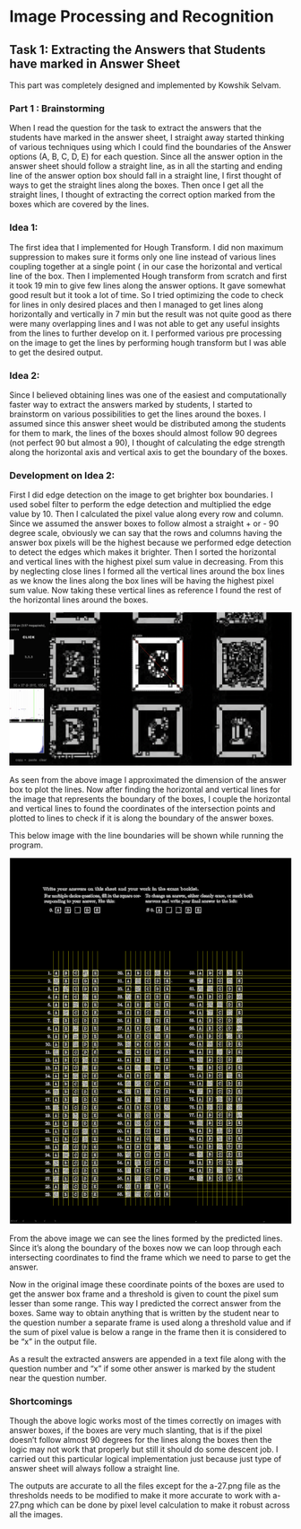 # Image Processing and Recognition 

## Task 1: Extracting the Answers that Students have marked in Answer Sheet

This part was completely designed and implemented by Kowshik Selvam.

### Part 1 : Brainstorming

When I read the question for the task to extract the answers that the students have marked in the answer sheet, I straight away started thinking of various techniques using which I could find the boundaries of the Answer options (A, B, C, D, E) for each question. Since all the answer option in the answer sheet should follow a straight line, as in all the starting and ending line of the answer option box should fall in a straight line, I first thought of ways to get the straight lines along the boxes. Then once I get all the straight lines, I thought of extracting the correct option marked from the boxes which are covered by the lines. 

### Idea 1:

The first idea that I implemented for Hough Transform. I did non maximum suppression to makes sure it forms only one line instead of various lines coupling together at a single point ( in our case the horizontal and vertical line of the box. Then I implemented Hough transform from scratch and first it took 19 min to give few lines along the answer options. It gave somewhat good result but it took a lot of time. So I tried optimizing the code to check for lines in only desired places and then I managed to get lines along horizontally and vertically in 7 min but the result was not quite good as there were many overlapping lines and I was not able to get any useful insights from the lines to further develop on it. I performed various pre processing on the image to get the lines by performing hough transform but I was able to get the desired output.

### Idea 2:

Since I believed obtaining lines was one of the easiest and computationally faster way to extract the answers marked by students, I started to brainstorm on various possibilities to get the lines around the boxes. I assumed since this answer sheet would be distributed among the students for them to mark, the lines of the boxes should almost follow 90 degrees (not perfect 90 but almost a 90), I thought of calculating the edge strength along the horizontal axis and vertical axis to get the boundary of the boxes.

### Development on Idea 2:

First I did edge detection on the image to get brighter box boundaries. I used sobel filter to perform the edge detection and multiplied the edge value by 10. Then I calculated the pixel value along every row and column. Since we assumed the answer boxes to follow almost a straight + or - 90 degree scale, obviously we can say that the rows and columns having the answer box pixels will be the highest because we performed edge detection to detect the edges which makes it brighter. Then I sorted the horizontal and vertical lines with the highest pixel sum value in decreasing. From this by neglecting close lines I formed all the vertical lines around the box lines as we know the lines along the box lines will be having the highest pixel sum value. Now taking these vertical lines as reference I found the rest of the horizontal lines around the boxes.


![Answer box frame length](/report-images/frame.png)

As seen from the above image I approximated the dimension of the answer box to plot the lines. Now after finding the horizontal and vertical lines for the image that represents the boundary of the boxes, I couple the horizontal and vertical lines to found the coordinates of the intersection points and plotted to lines to check if it is along the boundary of the answer boxes.

This below image with the line boundaries will be shown while running the program.

![Answer box frame length](/report-images/result.png)

From the above image we can see the lines formed by the predicted lines. Since it’s along the boundary of the boxes now we can loop through each intersecting coordinates to find the frame which we need to parse to get the answer.

Now in the original image these coordinate points of the boxes are used to get the answer box frame and a threshold is given to count the pixel sum lesser than some range. This way I predicted the correct answer from the boxes. Same way to obtain anything that is written by the student near to the question number a separate frame is used along a threshold value and if the sum of pixel value is below a range in the frame then it is considered to be “x” in the output file.

As a result the extracted answers are appended in a text file along with the question number and “x” if some other answer is marked by the student near the question number.

 
### Shortcomings

Though the above logic works most of the times correctly on images with answer boxes, if the boxes are very much slanting, that is if the pixel doesn’t follow almost 90 degrees for the lines along the boxes then the logic may not work that properly but still it should do some descent job. I carried out this particular logical implementation just because just type of answer sheet will always follow a straight line.

The outputs are accurate to all the files except for the a-27.png file as the thresholds needs to be modified to make it more accurate to work with a-27.png which can be done by pixel level calculation to make it robust across all the images.

